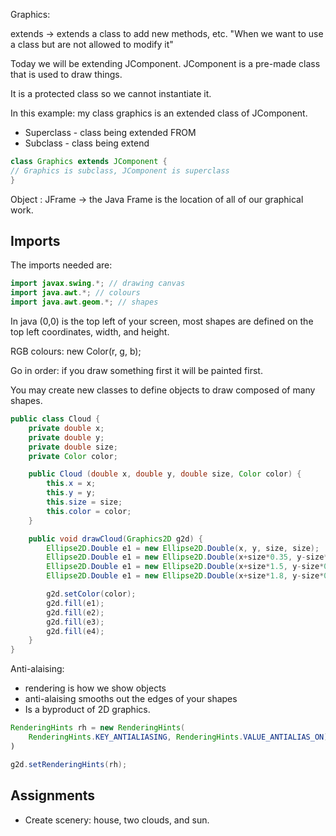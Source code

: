 Graphics:

extends -> extends a class to add new methods, etc. "When we want to use a class but are not allowed to modify it"

Today we will be extending JComponent. JComponent is a pre-made class that is used to draw things.

It is a protected class so we cannot instantiate it.

In this example: my class graphics is an extended class of JComponent.

* Superclass - class being extended FROM
* Subclass - class being extend

```java
class Graphics extends JComponent {
// Graphics is subclass, JComponent is superclass
}
```

Object : JFrame -> the Java Frame is the location of all of our graphical work.

## Imports

The imports needed are:

```java
import javax.swing.*; // drawing canvas
import java.awt.*; // colours
import java.awt.geom.*; // shapes
```
In java (0,0) is the top left of your screen, most shapes are defined on the top left coordinates, width, and height.

RGB colours: new Color(r, g, b);

Go in order: if you draw something first it will be painted first.


You may create new classes to define objects to draw composed of many shapes.

```java
public class Cloud {
    private double x;
    private double y;
    private double size;
    private Color color;

    public Cloud (double x, double y, double size, Color color) {
        this.x = x;
        this.y = y;
        this.size = size;
        this.color = color;
    }

    public void drawCloud(Graphics2D g2d) {
        Ellipse2D.Double e1 = new Ellipse2D.Double(x, y, size, size);
        Ellipse2D.Double e1 = new Ellipse2D.Double(x+size*0.35, y-size*0.2, size*1.75, size*1.4);
        Ellipse2D.Double e1 = new Ellipse2D.Double(x+size*1.5, y-size*0.15, size*0.9, size*0.9);
        Ellipse2D.Double e1 = new Ellipse2D.Double(x+size*1.8, y-size*0.05, size*0.3, size*0.3);

        g2d.setColor(color);
        g2d.fill(e1);
        g2d.fill(e2);
        g2d.fill(e3);
        g2d.fill(e4);
    }
}
```

Anti-alaising:

* rendering is how we show objects
* anti-alaising smooths out the edges of your shapes
* Is a byproduct of 2D graphics.

```java
RenderingHints rh = new RenderingHints(
    RenderingHints.KEY_ANTIALIASING, RenderingHints.VALUE_ANTIALIAS_ON);
)

g2d.setRenderingHints(rh);
```

## Assignments

* Create scenery: house, two clouds, and sun.
